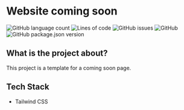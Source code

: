 # Website coming soon
![GitHub language count](https://img.shields.io/github/languages/count/jersyfi/website-soon)
![Lines of code](https://img.shields.io/tokei/lines/github/jersyfi/website-soon)
![GitHub issues](https://img.shields.io/github/issues-raw/jersyfi/website-soon)
![GitHub](https://img.shields.io/github/license/jersyfi/website-soon)
![GitHub package.json version](https://img.shields.io/github/package-json/v/jersyfi/website-soon)

## What is the project about?
This project is a template for a coming soon page.

## Tech Stack
- Tailwind CSS